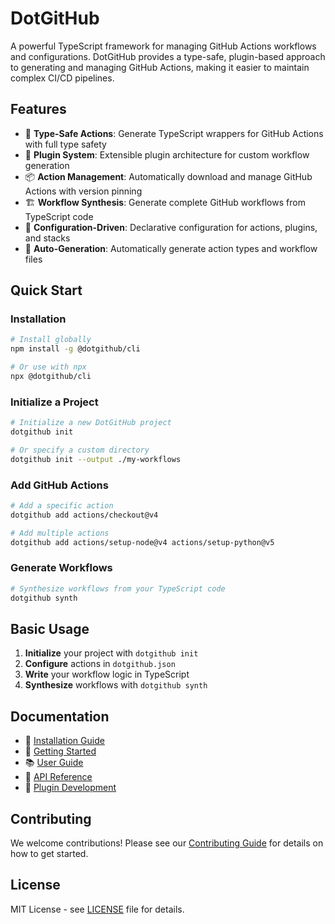 
# DotGitHub

A powerful TypeScript framework for managing GitHub Actions workflows and configurations. DotGitHub provides a type-safe, plugin-based approach to generating and managing GitHub Actions, making it easier to maintain complex CI/CD pipelines.

## Features

- 🚀 **Type-Safe Actions**: Generate TypeScript wrappers for GitHub Actions with full type safety
- 🔌 **Plugin System**: Extensible plugin architecture for custom workflow generation
- 📦 **Action Management**: Automatically download and manage GitHub Actions with version pinning
- 🏗️ **Workflow Synthesis**: Generate complete GitHub workflows from TypeScript code
- 🎯 **Configuration-Driven**: Declarative configuration for actions, plugins, and stacks
- 🔄 **Auto-Generation**: Automatically generate action types and workflow files

## Quick Start

### Installation

```bash
# Install globally
npm install -g @dotgithub/cli

# Or use with npx
npx @dotgithub/cli
```

### Initialize a Project

```bash
# Initialize a new DotGitHub project
dotgithub init

# Or specify a custom directory
dotgithub init --output ./my-workflows
```

### Add GitHub Actions

```bash
# Add a specific action
dotgithub add actions/checkout@v4

# Add multiple actions
dotgithub add actions/setup-node@v4 actions/setup-python@v5
```

### Generate Workflows

```bash
# Synthesize workflows from your TypeScript code
dotgithub synth
```

## Basic Usage

1. **Initialize** your project with `dotgithub init`
2. **Configure** actions in `dotgithub.json`
3. **Write** your workflow logic in TypeScript
4. **Synthesize** workflows with `dotgithub synth`

## Documentation

- 📖 [Installation Guide](docs/installation.md)
- 🚀 [Getting Started](docs/getting-started.md)
- 📚 [User Guide](docs/user-guide.md)
- 🔧 [API Reference](docs/api-reference.md)
- 🔌 [Plugin Development](docs/plugin-development.md)

## Contributing

We welcome contributions! Please see our [Contributing Guide](CONTRIBUTING.md) for details on how to get started.

## License

MIT License - see [LICENSE](LICENSE) file for details.

